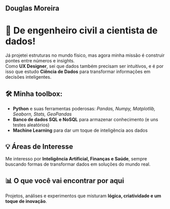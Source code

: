 ## Douglas Moreira 

# 🚀 De engenheiro civil a cientista de dados!

Já projetei estruturas no mundo físico, mas agora minha missão é construir pontes entre números e insights.  
Como **UX Designer**, sei que dados também precisam ser intuitivos, e é por isso que estudo **Ciência de Dados** para transformar informações em decisões inteligentes.  

## 🛠️ Minha toolbox:
- **Python** e suas ferramentas poderosas: *Pandas, Numpy, Matplotlib, Seaborn, Stats, GeoPandas*  
- **Banco de dados SQL e NoSQL** para armazenar conhecimento (e uns testes aleatórios)  
- **Machine Learning** para dar um toque de inteligência aos dados  

## 💡 Áreas de Interesse  
Me interesso por **Inteligência Artificial, Finanças e Saúde**, sempre buscando formas de transformar dados em soluções do mundo real.  

## 📊 O que você vai encontrar por aqui  
Projetos, análises e experimentos que misturam **lógica, criatividade e um toque de inovação**.  
 
